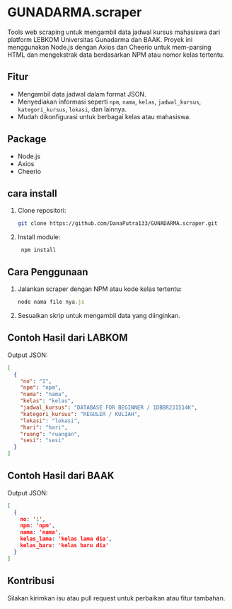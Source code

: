 # GUNADARMA.scraper

Tools web scraping untuk mengambil data jadwal kursus mahasiswa dari platform LEBKOM Universitas Gunadarma dan BAAK. Proyek ini menggunakan Node.js dengan Axios dan Cheerio untuk mem-parsing HTML dan mengekstrak data berdasarkan NPM atau nomor kelas tertentu.

## Fitur

- Mengambil data jadwal dalam format JSON.
- Menyediakan informasi seperti `npm`, `nama`, `kelas`, `jadwal_kursus`, `kategori_kursus`, `lokasi`, dan lainnya.
- Mudah dikonfigurasi untuk berbagai kelas atau mahasiswa.

## Package

- Node.js
- Axios
- Cheerio

## cara install

1. Clone repositori:

   ```bash
   git clone https://github.com/DanaPutra133/GUNADARMA.scraper.git
   ```

2. Install module:

   ```
    npm install
   ```

## Cara Penggunaan

1. Jalankan scraper dengan NPM atau kode kelas tertentu:

   ```javascript
   node nama file nya.js
   ```

2. Sesuaikan skrip untuk mengambil data yang diinginkan.

## Contoh Hasil dari LABKOM

Output JSON:

```json
[
  {
    "no": "1",
    "npm": "npm",
    "nama": "nama",
    "kelas": "kelas",
    "jadwal_kursus": "DATABASE FOR BEGINNER / 1DBBR231514K",
    "kategori_kursus": "REGULER / KULIAH",
    "lokasi": "lokasi",
    "hari": "hari",
    "ruang": "ruangan",
    "sesi": "sesi"
  }
]
```

## Contoh Hasil dari BAAK

Output JSON:

```json
[
  {
    no: '1',
    npm: 'npm',
    nama: 'nama',
    kelas_lama: 'kelas lama dia',
    kelas_baru: 'kelas baru dia'
  }
]
```

## Kontribusi

Silakan kirimkan isu atau pull request untuk perbaikan atau fitur tambahan.

